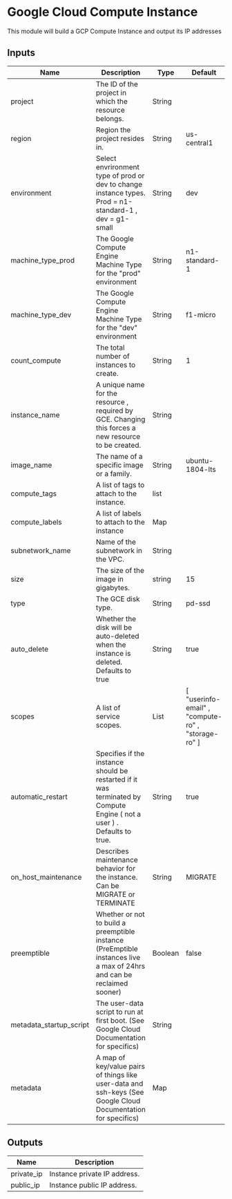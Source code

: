 
# Google Cloud Compute Instance

This module will build a GCP Compute Instance and output its IP addresses

## Inputs

| Name                | Description                                                                                                                                                  | Type    | Default                                              | Required |
|---------------------|--------------------------------------------------------------------------------------------------------------------------------------------------------------|---------|------------------------------------------------------|----------|
| project             | The   ID   of   the   project   in   which   the   resource   belongs.                                                                                       | String  |                                                      |    yes   |
| region              | Region the project resides in.                                                                                                                               | String  | us-central1                                          |    no    |
| environment         | Select   envrironment   type   of   prod   or   dev   to   change   instance   types.   Prod  =  n1-standard-1 ,  dev  =  g1-small                           | String  | dev                                                  |    no    |
| machine_type_prod   | The Google Compute Engine Machine Type for the "prod" environment                                                                                            | String  | n1-standard-1                                        |    no    |
| machine_type_dev    | The Google Compute Engine Machine Type for the "dev" environment                                                                                             | String  | f1-micro                                             |    no    |
| count_compute       | The   total   number   of   instances   to   create.                                                                                                         | String  | 1                                                    |    no    |
| instance_name       | A   unique   name   for   the   resource ,  required   by   GCE.   Changing   this   forces   a   new   resource   to   be   created.                        | String  |                                                      |    yes   |
| image_name          | The   name   of   a   specific   image   or   a   family.                                                                                                    | String  | ubuntu-1804-lts                                      |    no    |
| compute_tags        | A   list   of   tags   to   attach   to   the   instance.                                                                                                    |  list   |                                                      |    no    |
| compute_labels      | A list of labels to attach to the instance                                                                                                                   |   Map   |                                                      |    no    |
| subnetwork_name     | Name   of   the   subnetwork   in   the   VPC.                                                                                                               | String  |                                                      |    yes   |
| size                | The   size   of   the   image   in   gigabytes.                                                                                                              | string  | 15                                                   |    no    |
| type                | The   GCE   disk   type.                                                                                                                                     | String  | pd-ssd                                               |    no    |
| auto_delete         | Whether   the   disk   will   be   auto-deleted   when   the   instance   is   deleted.   Defaults   to   true                                               | String  | true                                                 |    no    |
| scopes              | A   list   of   service   scopes.                                                                                                                            |  List   | [ "userinfo-email" ,  "compute-ro" ,  "storage-ro" ] |    no    |
| automatic_restart   | Specifies   if   the   instance   should   be   restarted   if   it   was   terminated   by   Compute   Engine  ( not   a   user ) .   Defaults   to   true. | String  | true                                                 |    no    |
| on_host_maintenance | Describes   maintenance   behavior   for   the   instance.   Can   be   MIGRATE   or   TERMINATE                                                             | String  | MIGRATE                                              |    no    |
| preemptible         | Whether or not to build a preemptible instance (PreEmptible instances live a max of 24hrs and can be reclaimed sooner)                                       | Boolean | false                                                |    no    |
| metadata_startup_script | The user-data script to run at first boot. (See Google Cloud Documentation for specifics)                                                                | String  |                                                      |    no    |
| metadata            | A map of key/value pairs of things like user-data and ssh-keys (See Google Cloud Documentation for specifics)                                                |   Map   |                                                      |    no    |

## Outputs

| Name       | Description                  |
|------------|------------------------------|
| private_ip | Instance private IP address. |
| public_ip  | Instance public IP address.  |
